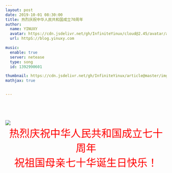 ```yaml
---
layout: post
date: 2019-10-01 08:30:00
title: 热烈庆祝中华人民共和国成立70周年
author: 
  name: YINUXY
  avatar: https://cdn.jsdelivr.net/gh/InfiniteYinux/cloud@2.45/avatar/avatar.png
  url: httpS://blog.yinuxy.com

music: 
  enable: true
  server: netease
  type: song
  id: 1392990601

thumbnail: https://cdn.jsdelivr.net/gh/InfiniteYinux/article@master/img/seventyanniversary/70logo.png
mathjax: true


---
```

<marquee scrollamount=2 width=auto height=45 scrolldely="10" align="absmiddle"><b><font style="font-weight: normal; font-size: 30pt; line-height: normal; font-style: normal; font-variant: normal" face=宋体 color=#ff0000><b>热烈庆祝中华人民共和国成立七十周年</b></font></b></marquee></p>
<!-- more -->



<img src="https://cdn.jsdelivr.net/gh/InfiniteYinux/cloud@2.45/pageimg/anniversary.jpg">

<center><font  size = "6" color = "FF0000"  face = "楷体">热烈庆祝中华人民共和国成立七十周年</font></center>

<center><font  size = "6" color = "FF0000"  face = "楷体">祝祖国母亲七十华诞生日快乐！</font></center>